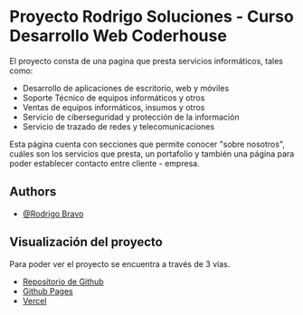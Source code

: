 # Proyecto Rodrigo Soluciones - Curso Desarrollo Web Coderhouse

El proyecto consta de una pagina que presta servicios informáticos, tales como:

- Desarrollo de aplicaciones de escritorio, web y móviles
- Soporte Técnico de equipos informáticos y otros
- Ventas de equipos informáticos, insumos y otros
- Servicio de ciberseguridad y protección de la información
- Servicio de trazado de redes y telecomunicaciones

Esta página cuenta con secciones que permite conocer "sobre nosotros", cuáles son los servicios que presta, un portafolio y también una página para poder establecer contacto entre cliente - empresa.

## Authors

- [@Rodrigo Bravo](https://github.com/rodbravos/)

## Visualización del proyecto

Para poder ver el proyecto se encuentra a través de 3 vías.

- [Repositorio de Github](https://github.com/rodbravos/coderhouse-dw-entrega2-rb)
- [Github Pages](https://rodbravos.github.io/coderhouse-dw-entrega2-rb/)
- [Vercel](https://coderhouse-dw-rodsolutions.vercel.app/)
